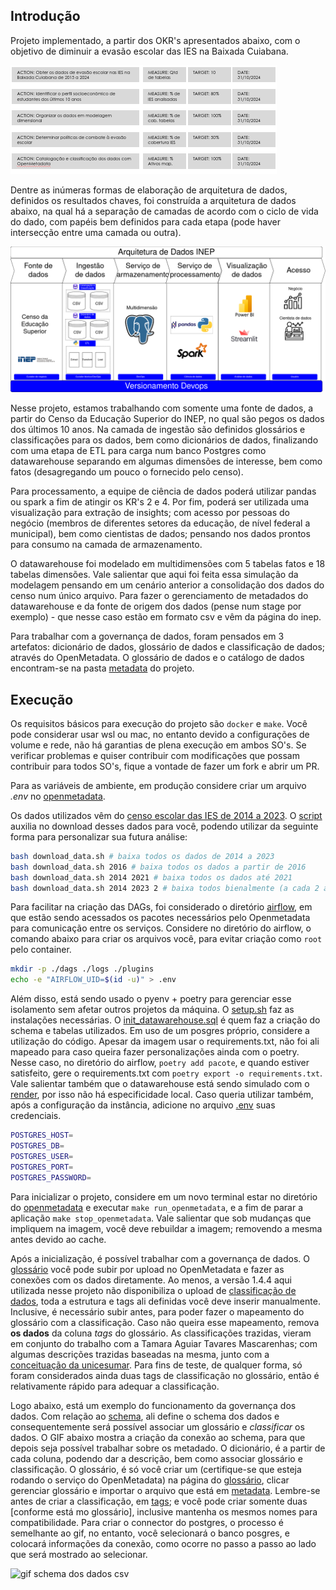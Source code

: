 ## Introdução

Projeto implementado, a partir dos OKR's apresentados abaixo,
com o objetivo de diminuir a evasão escolar das IES na Baixada Cuiabana.

![Key Results do Objetivo de diminuição da evasão escolar das IES na Baixada Cuiabana](/images/KeyResults.png)

Dentre as inúmeras formas de elaboração de arquitetura de dados, definidos os resultados chaves, foi construída a arquitetura de dados abaixo, na qual há a separação de camadas de acordo com o ciclo de vida do dado, com papéis bem definidos para cada etapa (pode haver intersecção entre uma camada ou outra).

![Imagem da arquitetura](/images/Arquitetura%20de%20Dados%20INEP.drawio.png)

Nesse projeto, estamos trabalhando com somente uma fonte de dados, a partir do Censo da Educação Superior do INEP, no qual são pegos os dados dos últimos 10 anos. Na camada de ingestão são definidos glossários e classificações para os dados, bem como dicionários de dados, finalizando com uma etapa de ETL para carga num banco Postgres como datawarehouse separando em algumas dimensões de interesse, bem como fatos (desagregando um pouco o fornecido pelo censo).

Para processamento, a equipe de ciência de dados poderá utilizar pandas ou spark a fim de atingir os KR's 2 e 4. Por fim, poderá ser utilizada uma visualização para extração de insights; com acesso por pessoas do negócio (membros de diferentes setores da educação, de nível federal a municipal), bem como cientistas de dados; pensando nos dados prontos para consumo na camada de armazenamento.

O datawarehouse foi modelado em multidimensões com 5 tabelas fatos e 18 tabelas dimensões. Vale salientar que aqui foi feita essa simulação da modelagem pensando em um cenário anterior a consolidação dos dados do censo num único arquivo. Para fazer o gerenciamento de metadados do datawarehouse e da fonte de origem dos dados (pense num stage por exemplo) - que nesse caso estão em formato csv e vêm da página do inep.

Para trabalhar com a governança de dados, foram pensados em 3 artefatos: dicionário de dados, glossário de dados e classificação de dados; através do OpenMetadata. O glossário de dados e o catálogo de dados encontram-se na pasta [metadata](/metadata/) do projeto.

## Execução

Os requisitos básicos para execução do projeto são `docker` e `make`. Você pode considerar usar wsl ou mac, no entanto devido a configurações de volume e rede, não há garantias de plena execução em ambos SO's. Se verificar problemas e quiser contribuir com modificações que possam contribuir para todos SO's, fique a vontade de fazer um fork e abrir um PR.

Para as variáveis de ambiente, em produção considere criar um arquivo *.env* no [openmetadata](/infra/open_metadata/custom-connector/docker/).

Os dados utilizados vêm do [censo escolar das IES de 2014 a 2023](https://www.gov.br/inep/pt-br/acesso-a-informacao/dados-abertos/microdados/censo-da-educacao-superior). O [script](/download_data.sh) auxilia no download desses dados para você, podendo utilizar da seguinte forma para personalizar sua futura análise:

```sh
bash download_data.sh # baixa todos os dados de 2014 a 2023
bash download_data.sh 2016 # baixa todos os dados a partir de 2016
bash download_data.sh 2014 2021 # baixa todos os dados até 2021
bash download_data.sh 2014 2023 2 # baixa todos bienalmente (a cada 2 anos)
```

Para facilitar na criação das DAGs, foi considerado o diretório [airflow](/infra/open_metadata/custom-connector/airflow/), em que estão sendo acessados os pacotes necessários pelo Openmetadata para comunicação entre os serviços. Considere no diretório do airflow, o comando abaixo para criar os arquivos você, para evitar criação como `root` pelo container.

```sh
mkdir -p ./dags ./logs ./plugins
echo -e "AIRFLOW_UID=$(id -u)" > .env
```

Além disso, está sendo usado o pyenv + poetry para gerenciar esse isolamento sem afetar outros projetos da máquina. O [setup.sh](/infra/open_metadata/custom-connector/airflow/setup.sh) faz as instalações necessárias. O [init_datawarehouse.sql](/infra/open_metadata/custom-connector/airflow/init_datawarehouse.sql) é quem faz a criação do schema e tabelas utilizados. Em uso de um posgres próprio, considere a utilização do código. Apesar da imagem usar o requirements.txt, não foi ali mapeado para caso queira fazer personalizações ainda com o poetry. Nesse caso, no diretório do airflow, `poetry add pacote`, e quando estiver satisfeito, gere o requirements.txt com `poetry export -o requirements.txt`. Vale salientar também que o datawarehouse está sendo simulado com o [render](https://render.com/), por isso não há especificidade local. Caso queria utilizar também, após a configuração da instância, adicione no arquivo [.env](/infra/open_metadata/custom-connector/docker/.env) suas credenciais.

```sh
POSTGRES_HOST=
POSTGRES_DB=
POSTGRES_USER=
POSTGRES_PORT=
POSTGRES_PASSWORD=
```


Para inicializar o projeto, considere em um novo terminal estar no diretório do [openmetadata](/infra/open_metadata/) e executar `make run_openmetadata`, e a fim de parar a aplicação `make stop_openmetadata`. Vale salientar que sob mudanças que impliquem na imagem, você deve rebuildar a imagem; removendo a mesma antes devido ao cache.

Após a inicialização, é possível trabalhar com a governança de dados. O [glossário](/metadata/glossario_educacao.csv) você pode subir por upload no OpenMetadata e fazer as conexões com os dados diretamente. Ao menos, a versão 1.4.4 aqui utilizada nesse projeto não disponibiliza o upload de [classificação de dados](/metadata/classificacao_educacao.csv), toda a estrutura e tags ali definidas você deve inserir manualmente. Inclusive, é necessário subir antes, para poder fazer o mapeamento do glossário com a classificação. Caso não queira esse mapeamento, remova **os dados** da coluna _tags_ do glossário. As classificações trazidas, vieram em conjunto do trabalho com a Tamara Aguiar Tavares Mascarenhas; com algumas descrições trazidas baseadas na mesma, junto com a [conceituação da unicesumar](https://www.unicesumar.edu.br/blog/diferenca-entre-faculdade-centro-universitario-e-universidade/). Para fins de teste, de qualquer forma, só foram considerados ainda duas tags de classificação no glossário, então é relativamente rápido para adequar a classificação.

Logo abaixo, está um exemplo do funcionamento da governança dos dados. Com relação ao [schema](/infra/airflow/schema_microdados_censo.csv), ali define o schema dos dados e consequentemente
será possível associar um glossário e _classificar_ os dados. O GIF abaixo mostra a criação da conexão ao schema, para que depois seja possível trabalhar
sobre os metadado. O dicionário, é a partir de cada coluna, podendo dar a descrição, bem como associar glossário e classificação. O glossário, é só você
criar um (certifique-se que esteja rodando o serviço do OpenMetadata) na página do [glossário](http://localhost:8585/glossary),
clicar gerenciar glossário e importar o arquivo que está em [metadata](/metadata/glossario_educacao.csv). Lembre-se antes de criar a classificação,
em [tags](http://localhost:8585/tags); e você pode criar somente duas [conforme está mo glossário], inclusive mantenha os mesmos nomes para compatibilidade.
Para criar o connector do postgres, o processo é semelhante ao gif, no entanto, você selecionará o banco posgres, e colocará informações da
conexão, como ocorre no passo a passo ao lado que será mostrado ao selecionar.

![gif schema dos dados csv](/images/insercao_schem_dados_brutos_inep_csv.gif)
